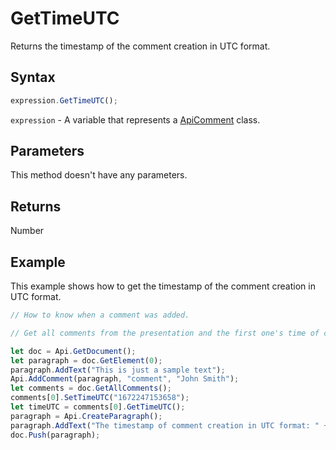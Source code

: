 # GetTimeUTC

Returns the timestamp of the comment creation in UTC format.

## Syntax

```javascript
expression.GetTimeUTC();
```

`expression` - A variable that represents a [ApiComment](../ApiComment.md) class.

## Parameters

This method doesn't have any parameters.

## Returns

Number

## Example

This example shows how to get the timestamp of the comment creation in UTC format.

```javascript editor-docx
// How to know when a comment was added.

// Get all comments from the presentation and the first one's time of creation in UTC format.

let doc = Api.GetDocument();
let paragraph = doc.GetElement(0);
paragraph.AddText("This is just a sample text");
Api.AddComment(paragraph, "comment", "John Smith");
let comments = doc.GetAllComments();
comments[0].SetTimeUTC("1672247153658");
let timeUTC = comments[0].GetTimeUTC();
paragraph = Api.CreateParagraph();
paragraph.AddText("The timestamp of comment creation in UTC format: " + timeUTC);
doc.Push(paragraph);
```
